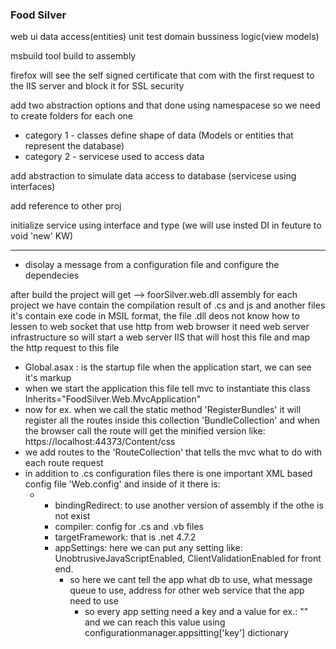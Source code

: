 ### Food Silver

web ui
data access(entities)
unit test
domain bussiness logic(view models)


msbuild tool
build to assembly

firefox will see the self signed certificate that com with the first request to the IIS server and block it for SSL security

add two abstraction options and that done using namespacese so we need to create folders for each one
- category 1 - classes define shape of data (Models or entities that represent the database)
- category 2 - servicese used to access data

add abstraction to simulate data access to database (servicese using interfaces)

add reference to other proj

initialize service using interface and type (we will use insted DI in feuture to void 'new' KW)

--------------

- disolay a message from a configuration file and configure the dependecies

after build the project will get --> foorSilver.web.dll assembly for each project we have contain the compilation result of .cs and js and another files it's contain exe code in MSIL format, the file .dll deos not know how to lessen to web socket that use http from web browser it need web server infrastructure so will start a web server IIS that will host this file and map the http request to this file 


- Global.asax : is the startup file when the application start, we can see it's markup
- when we start the application this file tell mvc to instantiate this class Inherits="FoodSilver.Web.MvcApplication"
- now for ex. when we call the static method 'RegisterBundles' it will register all the routes inside this collection 'BundleCollection' and when the browser call the route will get the minified version like: https://localhost:44373/Content/css
- we add routes to the 'RouteCollection' that tells the mvc what to do with each route request
- in addition to .cs configuration files there is one important XML based config file 'Web.config' and inside of it there is:
  - - bindingRedirect: to use another version of assembly if the othe is not exist
    - compiler: config for .cs and .vb files
    - targetFramework: that is .net 4.7.2
    - appSettings: here we can put any setting like: UnobtrusiveJavaScriptEnabled, ClientValidationEnabled for front end.
      - so here we cant tell the app what db to use, what message queue to use, address for other web service that the app need to use
        - so every app setting need a key and a value for ex.: "<add key='message' value='hello' >" and we can reach this value using configurationmanager.appsitting['key'] dictionary